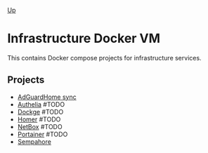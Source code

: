 [Up](../README.md)

# Infrastructure Docker VM

This contains Docker compose projects for infrastructure services.

## Projects

- [AdGuardHome sync](./adguardhome-sync/README.md)
- [Authelia](./authelia/README.md) #TODO
- [Dockge](./dockge/README.md) #TODO
- [Homer](./homer/README.md) #TODO
- [NetBox](./netbox/README.md) #TODO
- [Portainer](./portainer/README.md) #TODO
- [Sempahore](./semaphore/README.md)
